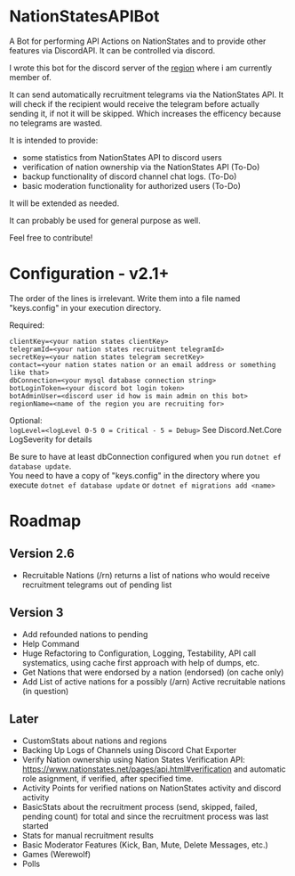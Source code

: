 # NationStatesAPIBot
A Bot for performing API Actions on NationStates and to provide other features via DiscordAPI. It can be controlled via discord.

I wrote this bot for the discord server of the [region](https://www.nationstates.net/region=the_free_nations_region "The Free Nations Region") where i am currently member of. 

It can send automatically recruitment telegrams via the NationStates API.
It will check if the recipient would receive the telegram before actually sending it, if not it will be skipped. Which increases the efficency because no telegrams are wasted.

It is intended to provide:
  - some statistics from NationStates API to discord users
  - verification of nation ownership via the NationStates API (To-Do)
  - backup functionality of discord channel chat logs. (To-Do)
  - basic moderation functionality for authorized users (To-Do)
  
It will be extended as needed.

It can probably be used for general purpose as well.

Feel free to contribute!

# Configuration - v2.1+

The order of the lines is irrelevant. Write them into a file named "keys.config" in your execution directory.  

Required:

`clientKey=<your nation states clientKey>`  
`telegramId=<your nation states recruitment telegramId>`  
`secretKey=<your nation states telegram secretKey>`  
`contact=<your nation states nation or an email address or something like that>`  
`dbConnection=<your mysql database connection string>`  
`botLoginToken=<your discord bot login token>`  
`botAdminUser=<discord user id how is main admin on this bot>`  
`regionName=<name of the region you are recruiting for>`
  
Optional:  
`logLevel=<logLevel 0-5 0 = Critical - 5 = Debug>`
See Discord.Net.Core LogSeverity for details

Be sure to have at least dbConnection configured when you run `dotnet ef database update`.  
You need to have a copy of "keys.config" in the directory where you execute `dotnet ef database update` or `dotnet ef migrations add <name>`

# Roadmap

## Version 2.6

- Recruitable Nations (/rn) returns a list of nations who would receive recruitment telegrams out of pending list


## Version 3

- Add refounded nations to pending  
- Help Command
- Huge Refactoring to Configuration, Logging, Testability, API call systematics, using cache first approach with help of dumps, etc.  
- Get Nations that were endorsed by a nation (endorsed) (on cache only)
- Add List of active nations for a possibly (/arn) Active recruitable nations (in question)

## Later

- CustomStats about nations and regions
- Backing Up Logs of Channels using Discord Chat Exporter
- Verify Nation ownership using Nation States Verification API: https://www.nationstates.net/pages/api.html#verification and automatic role asignment, if verified, after specified time.
- Activity Points for verified nations on NationStates activity and discord activity
- BasicStats about the recruitment process (send, skipped, failed, pending count) for total and since the recruitment process was last started
- Stats for manual recruitment results  
- Basic Moderator Features (Kick, Ban, Mute, Delete Messages, etc.)
- Games (Werewolf)  
- Polls  

